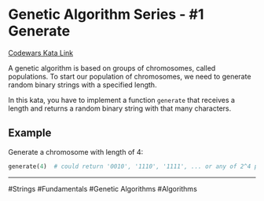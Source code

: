 # Genetic Algorithm Series - #1 Generate

[Codewars Kata Link](https://www.codewars.com/kata/567d609f1c16d7369c000008/python)

A genetic algorithm is based on groups of chromosomes, called populations. To start our population of chromosomes, we need to generate random binary strings with a specified length.

In this kata, you have to implement a function `generate` that receives a length and returns a random binary string with that many characters.

## Example

Generate a chromosome with length of 4:

```python
generate(4)  # could return '0010', '1110', '1111', ... or any of 2^4 possibilities
```

---

#Strings #Fundamentals #Genetic Algorithms #Algorithms